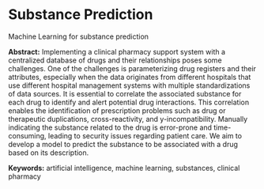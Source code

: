 # Substance Prediction
Machine Learning for substance prediction

**Abstract:** Implementing a clinical pharmacy support system with a centralized database of drugs and their relationships poses some challenges. One of the challenges is parameterizing drug registers and their attributes, especially when the data originates from different hospitals that use different hospital management systems with multiple standardizations of data sources. It is essential to correlate the associated substance for each drug to identify and alert potential drug interactions. This correlation enables the identification of prescription problems such as drug or therapeutic duplications, cross-reactivity, and y-incompatibility. Manually indicating the substance related to the drug is error-prone and time-consuming, leading to security issues regarding patient care. We
aim to develop a model to predict the substance to be associated with a drug based on its description. 

**Keywords:**  artificial intelligence, machine learning, substances, clinical pharmacy

